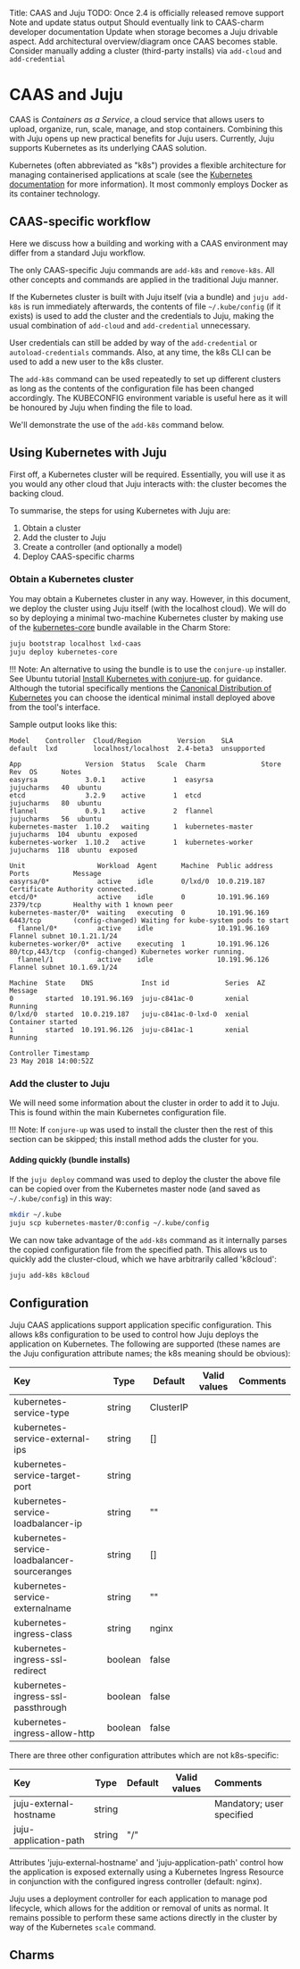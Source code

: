 Title: CAAS and Juju
TODO:  Once 2.4 is officially released remove support Note and update status output
       Should eventually link to CAAS-charm developer documentation
       Update when storage becomes a Juju drivable aspect.
       Add architectural overview/diagram once CAAS becomes stable.
       Consider manually adding a cluster (third-party installs) via `add-cloud` and `add-credential`

# CAAS and Juju

CAAS is *Containers as a Service*, a cloud service that allows users to upload,
organize, run, scale, manage, and stop containers. Combining this with Juju
opens up new practical benefits for Juju users. Currently, Juju supports
Kubernetes as its underlying CAAS solution.

Kubernetes (often abbreviated as "k8s") provides a flexible architecture for
managing containerised applications at scale (see the
[Kubernetes documentation][upstream-kubernetes-docs] for more information). It
most commonly employs Docker as its container technology.

## CAAS-specific workflow

Here we discuss how a building and working with a CAAS environment may differ
from a standard Juju workflow.

The only CAAS-specific Juju commands are `add-k8s` and `remove-k8s`. All other
concepts and commands are applied in the traditional Juju manner.

If the Kubernetes cluster is built with Juju itself (via a bundle) and
`juju add-k8s` is run immediately afterwards, the contents of file
`~/.kube/config` (if it exists) is used to add the cluster and the credentials
to Juju, making the usual combination of `add-cloud` and `add-credential`
unnecessary.

User credentials can still be added by way of the `add-credential`
or `autoload-credentials` commands. Also, at any time, the k8s CLI can be used
to add a new user to the k8s cluster.

The `add-k8s` command can be used repeatedly to set up different clusters as
long as the contents of the configuration file has been changed accordingly.
The KUBECONFIG environment variable is useful here as it will be honoured by
Juju when finding the file to load.

We'll demonstrate the use of the `add-k8s` command below.
    
## Using Kubernetes with Juju

First off, a Kubernetes cluster will be required. Essentially, you will use it
as you would any other cloud that Juju interacts with: the cluster becomes the
backing cloud.

To summarise, the steps for using Kubernetes with Juju are:

 1. Obtain a cluster
 1. Add the cluster to Juju
 1. Create a controller (and optionally a model)
 1. Deploy CAAS-specific charms

### Obtain a Kubernetes cluster

You may obtain a Kubernetes cluster in any way. However, in this document, we
deploy the cluster using Juju itself (with the localhost cloud). We will do so
by deploying a minimal two-machine Kubernetes cluster by making use of the
[kubernetes-core][kubernetes-core-charm] bundle available in the Charm Store:

```bash
juju bootstrap localhost lxd-caas
juju deploy kubernetes-core
```

!!! Note:
    An alternative to using the bundle is to use the `conjure-up` installer.
    See Ubuntu tutorial
    [Install Kubernetes with conjure-up][ubuntu-tutorial_install-kubernetes-with-conjure-up].
    for guidance. Although the tutorial specifically mentions the
    [Canonical Distribution of Kubernetes][cdk-charm] you can choose the
    identical minimal install deployed above from the tool's interface.

Sample output looks like this:

```no-highlight
Model    Controller  Cloud/Region         Version    SLA
default  lxd         localhost/localhost  2.4-beta3  unsupported

App                Version  Status   Scale  Charm              Store       Rev  OS      Notes
easyrsa            3.0.1    active       1  easyrsa            jujucharms   40  ubuntu  
etcd               3.2.9    active       1  etcd               jujucharms   80  ubuntu  
flannel            0.9.1    active       2  flannel            jujucharms   56  ubuntu  
kubernetes-master  1.10.2   waiting      1  kubernetes-master  jujucharms  104  ubuntu  exposed
kubernetes-worker  1.10.2   active       1  kubernetes-worker  jujucharms  118  ubuntu  exposed

Unit                  Workload  Agent      Machine  Public address  Ports           Message
easyrsa/0*            active    idle       0/lxd/0  10.0.219.187                    Certificate Authority connected.
etcd/0*               active    idle       0        10.191.96.169   2379/tcp        Healthy with 1 known peer
kubernetes-master/0*  waiting   executing  0        10.191.96.169   6443/tcp        (config-changed) Waiting for kube-system pods to start
  flannel/0*          active    idle                10.191.96.169                   Flannel subnet 10.1.21.1/24
kubernetes-worker/0*  active    executing  1        10.191.96.126   80/tcp,443/tcp  (config-changed) Kubernetes worker running.
  flannel/1           active    idle                10.191.96.126                   Flannel subnet 10.1.69.1/24

Machine  State    DNS            Inst id              Series  AZ  Message
0        started  10.191.96.169  juju-c841ac-0        xenial      Running
0/lxd/0  started  10.0.219.187   juju-c841ac-0-lxd-0  xenial      Container started
1        started  10.191.96.126  juju-c841ac-1        xenial      Running

Controller Timestamp
23 May 2018 14:00:52Z
```

### Add the cluster to Juju

We will need some information about the cluster in order to add it to Juju.
This is found within the main Kubernetes configuration file.

!!! Note:
    If `conjure-up` was used to install the cluster then the rest of this
    section can be skipped; this install method adds the cluster for you.

#### Adding quickly (bundle installs)

If the `juju deploy` command was used to deploy the cluster the above file can
be copied over from the Kubernetes master node (and saved as `~/.kube/config`)
in this way:

```bash
mkdir ~/.kube
juju scp kubernetes-master/0:config ~/.kube/config
```

We can now take advantage of the `add-k8s` command as it internally parses the
copied configuration file from the specified path. This allows us to quickly
add the cluster-cloud, which we have arbitrarily called 'k8cloud':

```bash
juju add-k8s k8cloud
```

## Configuration

Juju CAAS applications support application specific configuration. This allows
k8s configuration to be used to control how Juju deploys the application on
Kubernetes. The following are supported (these names are the Juju configuration
attribute names; the k8s meaning should be obvious):

| Key                        			| Type    | Default 	     | Valid values | Comments                     |
|:----------------------------------------------|---------|------------------|--------------|:-----------------------------|
kubernetes-service-type				| string  | ClusterIP 	     |		    |
kubernetes-service-external-ips			| string  | []		     |		    |
kubernetes-service-target-port			| string  | <container port> |		    |
kubernetes-service-loadbalancer-ip		| string  | ""		     |		    |
kubernetes-service-loadbalancer-sourceranges	| string  | []		     |		    |
kubernetes-service-externalname			| string  | ""		     |		    |
kubernetes-ingress-class			| string  | nginx	     |		    |
kubernetes-ingress-ssl-redirect			| boolean | false	     |		    |
kubernetes-ingress-ssl-passthrough		| boolean | false	     |		    |
kubernetes-ingress-allow-http			| boolean | false	     |		    |

There are three other configuration attributes which are not k8s-specific:

| Key                        			| Type    | Default 	     | Valid values | Comments                     |
|:----------------------------------------------|---------|------------------|--------------|:-----------------------------|
juju-external-hostname				| string  | 		     |              | Mandatory; user specified
juju-application-path				| string  | "/"		     |              |

Attributes 'juju-external-hostname' and 'juju-application-path' control how the
application is exposed externally using a Kubernetes Ingress Resource in
conjunction with the configured ingress controller (default: nginx).

Juju uses a deployment controller for each application to manage pod lifecycle,
which allows for the addition or removal of units as normal. It remains
possible to perform these same actions directly in the cluster by way of the
Kubernetes `scale` command.

## Charms




<!-- LINKS -->

[kubernetes-core-charm]: https://jujucharms.com/kubernetes-core/
[ubuntu-tutorial_install-kubernetes-with-conjure-up]: https://tutorials.ubuntu.com/tutorial/install-kubernetes-with-conjure-up#0
[cdk-charm]: https://jujucharms.com/u/containers/canonical-kubernetes/
[upstream-kubernetes-docs]: https://kubernetes.io/docs
[credentials]: ./credentials.html
